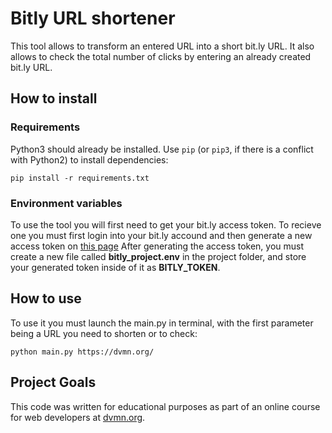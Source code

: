 # Bitly URL shortener

This tool allows to transform an entered URL into a short bit.ly URL. It also allows to check the total number of clicks by entering an already created bit.ly URL.

## How to install

### Requirements 

Python3 should already be installed. 
Use `pip` (or `pip3`, if there is a conflict with Python2) to install dependencies:
```
pip install -r requirements.txt
```

### Environment variables

To use the tool you will first need to get your bit.ly access token. To recieve one you must first login into your bit.ly accound and then generate a new access token on [this page](https://app.bitly.com/settings/api/)
After generating the access token, you must create a new file called **bitly_project.env** in the project folder, and store your generated token inside of it as **BITLY_TOKEN**. 

## How to use

To use it you must launch the main.py in terminal, with the first parameter being a URL you need to shorten or to check:
```
python main.py https://dvmn.org/
```

## Project Goals

This code was written for educational purposes as part of an online course for web developers at [dvmn.org](https://dvmn.org/).